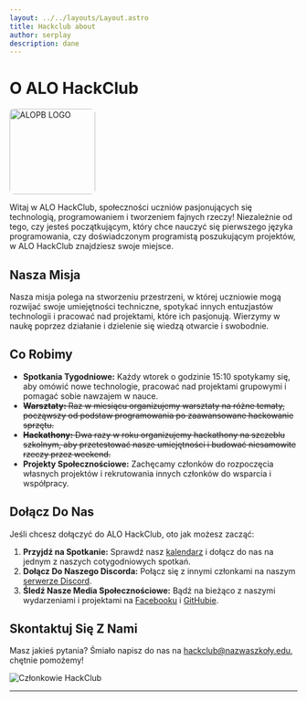 ```yaml
---
layout: ../../layouts/Layout.astro
title: Hackclub about
author: serplay
description: dane
---
```

# O ALO HackClub 
<img src="/ALOPB-logo.svg" alt="ALOPB LOGO" style="width: 150px; border-radius: 8px"/>

Witaj w ALO HackClub, społeczności uczniów pasjonujących się technologią, programowaniem i tworzeniem fajnych rzeczy! Niezależnie od tego, czy jesteś początkującym, który chce nauczyć się pierwszego języka programowania, czy doświadczonym programistą poszukującym projektów, w ALO HackClub znajdziesz swoje miejsce.

## Nasza Misja

Nasza misja polega na stworzeniu przestrzeni, w której uczniowie mogą rozwijać swoje umiejętności techniczne, spotykać innych entuzjastów technologii i pracować nad projektami, które ich pasjonują. Wierzymy w naukę poprzez działanie i dzielenie się wiedzą otwarcie i swobodnie.

## Co Robimy

- **Spotkania Tygodniowe:** Każdy wtorek o godzinie 15:10 spotykamy się, aby omówić nowe technologie, pracować nad projektami grupowymi i pomagać sobie nawzajem w nauce.
- ~~**Warsztaty:** Raz w miesiącu organizujemy warsztaty na różne tematy, począwszy od podstaw programowania po zaawansowane hackowanie sprzętu.~~
- ~~**Hackathony:** Dwa razy w roku organizujemy hackathony na szczeblu szkolnym, aby przetestować nasze umiejętności i budować niesamowite rzeczy przez weekend.~~
- **Projekty Społecznościowe:** Zachęcamy członków do rozpoczęcia własnych projektów i rekrutowania innych członków do wsparcia i współpracy.

## Dołącz Do Nas

Jeśli chcesz dołączyć do ALO HackClub, oto jak możesz zacząć:

1. **Przyjdź na Spotkanie:** Sprawdź nasz [kalendarz](/kalendarz) i dołącz do nas na jednym z naszych cotygodniowych spotkań.
2. **Dołącz Do Naszego Discorda:** Połącz się z innymi członkami na naszym [serwerze Discord](https://discord.gg/twójkodzaproszenia).
3. **Śledź Nasze Media Społecznościowe:** Bądź na bieżąco z naszymi wydarzeniami i projektami na [Facebooku](https://www.facebook.com/LiceumPB) i [GitHubie](https://github.com/ALOPB-Hack-Club).

## Skontaktuj Się Z Nami

Masz jakieś pytania? Śmiało napisz do nas na [hackclub@nazwaszkoły.edu](mailto:hackclub@nazwaszkoły.edu), chętnie pomożemy!

![Członkowie HackClub](/ścieżka/do/zdjęcia_członków.png)

---
